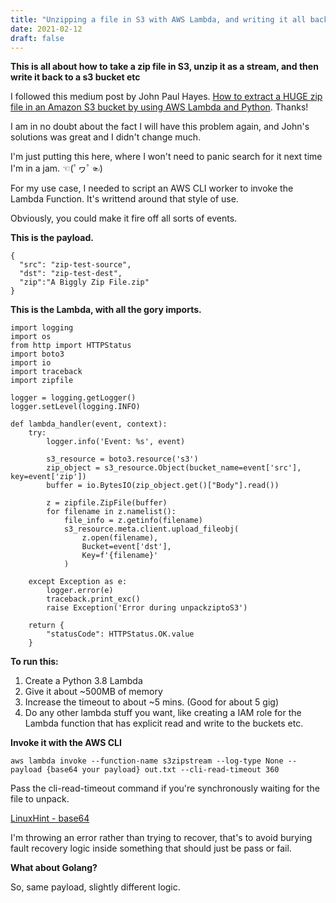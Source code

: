 ```yaml
---
title: "Unzipping a file in S3 with AWS Lambda, and writing it all back to S3"
date: 2021-02-12
draft: false
---
```


**This is all about how to take a zip file in S3, unzip it as a stream, and then write it back to a s3 bucket etc**

I followed this medium post by John Paul Hayes. [How to extract a HUGE zip file in an Amazon S3 bucket by using AWS Lambda and Python](https://medium.com/@johnpaulhayes/how-extract-a-huge-zip-file-in-an-amazon-s3-bucket-by-using-aws-lambda-and-python-e32c6cf58f06). Thanks!

I am in no doubt about the fact I will have this problem again, and John's solutions was great and I didn't change much. 

I'm just putting this here, where I won't need to panic search for it next time I'm in a jam. ☜(ﾟヮﾟ☜)

For my use case, I needed to script an AWS CLI worker to invoke the Lambda Function. It's writtend around that style of use. 

Obviously, you could make it fire off all sorts of events.  

**This is the payload.**

```
{
  "src": "zip-test-source",
  "dst": "zip-test-dest",
  "zip":"A Biggly Zip File.zip"
}
```

**This is the Lambda, with all the gory imports.**
```
import logging
import os
from http import HTTPStatus
import boto3
import io
import traceback
import zipfile

logger = logging.getLogger()
logger.setLevel(logging.INFO)

def lambda_handler(event, context):
    try:        
        logger.info('Event: %s', event)       
        
        s3_resource = boto3.resource('s3')
        zip_object = s3_resource.Object(bucket_name=event['src'], key=event['zip'])
        buffer = io.BytesIO(zip_object.get()["Body"].read())
        
        z = zipfile.ZipFile(buffer)
        for filename in z.namelist():
            file_info = z.getinfo(filename)
            s3_resource.meta.client.upload_fileobj(
                z.open(filename),
                Bucket=event['dst'],
                Key=f'{filename}'
            )

    except Exception as e:
        logger.error(e)
        traceback.print_exc()
        raise Exception('Error during unpackziptoS3')
    
    return {
        "statusCode": HTTPStatus.OK.value        
    }
```

**To run this:**
1. Create a Python 3.8 Lambda
2. Give it about ~500MB of memory
3. Increase the timeout to about ~5 mins. (Good for about 5 gig)
4. Do any other lambda stuff you want, like creating a IAM role for the Lambda function that has explicit read and write to the buckets etc.

**Invoke it with the AWS CLI**
```
aws lambda invoke --function-name s3zipstream --log-type None --payload {base64 your payload} out.txt --cli-read-timeout 360
```

Pass the cli-read-timeout command if you're synchronously waiting for the file to unpack.

[LinuxHint - base64](https://linuxhint.com/bash_base64_encode_decode/)

I'm throwing an error rather than trying to recover, that's to avoid burying fault recovery logic inside something that should just be pass or fail.

**What about Golang?**

So, same payload, slightly different logic.


